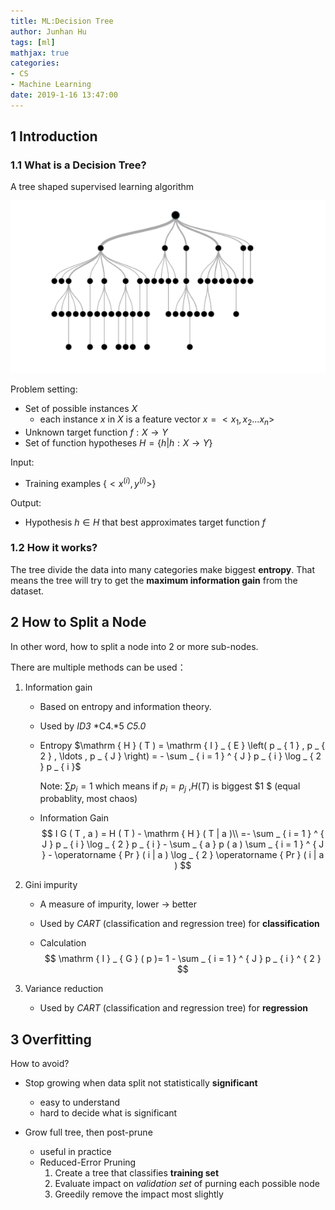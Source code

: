 ```yaml
---
title: ML:Decision Tree
author: Junhan Hu
tags: [ml]
mathjax: true
categories:
- CS
- Machine Learning
date: 2019-1-16 13:47:00
---
```


## 1 Introduction

### 1.1 What is a Decision Tree?

A tree shaped  supervised learning algorithm

![decision-tree](https://raw.githubusercontent.com/hujunhan/cloudimage/master/img/decision-tree.png)

<!-- more -->

Problem setting:

* Set of possible instances $X$ 
  * each instance $x$ in $X$  is a feature vector $x = < x _ { 1 } , x _ { 2 } \ldots x _ { n } >$ 
* Unknown target function $f : X \rightarrow Y$ 
* Set of function hypotheses $H = \{ h | h : X \rightarrow Y \}$ 

Input:

* Training examples $\left\{ < x ^ { ( i ) } , y ^ { ( i ) } > \right\}$ 

Output:

* Hypothesis $h \in H$ that best approximates target function $f$

### 1.2 How it works?

The tree divide the data into many categories make biggest **entropy**. That means the tree will try to get the **maximum information gain** from the dataset.

## 2 How to Split a Node

In other word, how to split a node into 2 or more sub-nodes.

There are multiple methods can be used：

1. Information gain

   * Based on  entropy and information theory.

   * Used by *ID3* *C4.*5 *C5.0* 

   * Entropy $\mathrm { H } ( T ) = \mathrm { I } _ { E } \left( p _ { 1 } , p _ { 2 } , \ldots , p _ { J } \right) = - \sum _ { i = 1 } ^ { J } p _ { i } \log _ { 2 } p _ { i }$ 

     Note: $\sum p_i=1$ which means if $p_i=p_j$ ,$H(T)$ is biggest $1 $ (equal probablity, most chaos)

   * Information Gain
     $$
     I G ( T , a ) = H ( T ) -  \mathrm { H } ( T | a )\\
     =- \sum _ { i = 1 } ^ { J } p _ { i } \log _ { 2 } p _ { i } - \sum _ { a } p ( a ) \sum _ { i = 1 } ^ { J } - \operatorname { Pr } ( i | a ) \log _ { 2 } \operatorname { Pr } ( i | a )
     $$

2. Gini impurity

   *  A measure of impurity, lower $\to$ better

   * Used by *CART* (classification and regression tree) for **classification** 

   * Calculation
     $$
     \mathrm { I } _ { G } ( p )= 1 - \sum _ { i = 1 } ^ { J } p _ { i } ^ { 2 }
     $$

3. Variance reduction

   * Used by *CART* (classification and regression tree) for **regression** 



## 3 Overfitting

How to avoid?

* Stop growing when data split not statistically **significant**

  * easy to understand
  * hard to decide what is significant

* Grow full tree, then post-prune

  * useful in practice
  * Reduced-Error Pruning
    1. Create a tree that classifies **training set**
    2. Evaluate impact on *validation set* of purning each possible node
    3. Greedily remove the impact most slightly 

  
